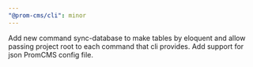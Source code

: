 ```yaml
---
"@prom-cms/cli": minor
---
```


Add new command sync-database to make tables by eloquent and allow passing project root to each command that cli provides. Add support for json PromCMS config file.
